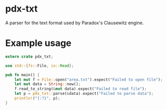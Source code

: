 # pdx-txt

A parser for the text format used by Paradox's Clausewitz engine.

# Example usage

```rust
extern crate pdx_txt;

use std::{fs::File, io::Read};

pub fn main() {
    let mut f = File::open("area.txt").expect("Failed to open file");
    let mut data = String::new();
    f.read_to_string(&mut data).expect("Failed to read file");
    let p = pdx_txt::parse(&data).expect("Failed to parse data");
    println!("{:?}", p);
}
```
